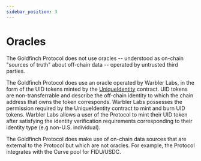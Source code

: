 ```yaml
---
sidebar_position: 3
---
```


# Oracles

The Goldfinch Protocol does not use oracles -- understood as on-chain "sources of truth" about off-chain data -- operated by untrusted third parties.

The Goldfinch Protocol does use an oracle operated by Warbler Labs, in the form of the UID tokens minted by the [UniqueIdentity](TODO) contract. UID tokens are non-transferrable and describe the off-chain identity to which the chain address that owns the token corresponds. Warbler Labs possesses the permission required by the UniqueIdentity contract to mint and burn UID tokens. Warbler Labs allows a user of the Protocol to mint their UID token after satisfying the identity verification requirements corresponding to their identity type (e.g non-U.S. individual).

The Goldfinch Protocol does make use of on-chain data sources that are external to the Protocol but which are not oracles. For example, the Protocol integrates with the Curve pool for FIDU/USDC.

